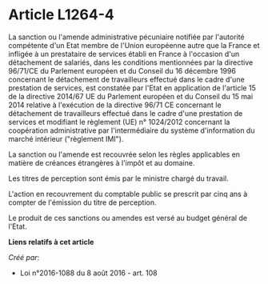 # Article L1264-4

La sanction ou l'amende administrative pécuniaire notifiée par l'autorité compétente d'un Etat membre de l'Union européenne
autre que la France et infligée à un prestataire de services établi en France à l'occasion d'un détachement de salariés, dans
les conditions mentionnées par la directive 96/71/CE du Parlement européen et du Conseil du 16 décembre 1996 concernant le
détachement de travailleurs effectué dans le cadre d'une prestation de services, est constatée par l'Etat en application de
l'article 15 de la directive 2014/67 UE du Parlement européen et du Conseil du 15 mai 2014 relative à l'exécution de la
directive 96/71 CE concernant le détachement de travailleurs effectué dans le cadre d'une prestation de services et modifiant
le règlement (UE) n° 1024/2012 concernant la coopération administrative par l'intermédiaire du système d'information du
marché intérieur ("règlement IMI"). 

La sanction ou l'amende est recouvrée selon les règles applicables en matière de créances étrangères à l'impôt et au
domaine. 

Les titres de perception sont émis par le ministre chargé du travail. 

L'action en recouvrement du comptable public se prescrit par cinq ans à compter de l'émission du titre de perception. 

Le produit de ces sanctions ou amendes est versé au budget général de l'Etat.

**Liens relatifs à cet article**

_Créé par_:

  - Loi n°2016-1088 du 8 août 2016 - art. 108
